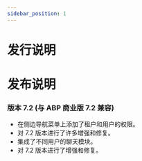 ```yaml
---
sidebar_position: 1
---
```


# 发行说明
发布说明
=============

### 版本 7.2 (与 ABP 商业版 7.2 兼容)

* 在侧边导航菜单上添加了租户和用户的权限。
* 对 7.2 版本进行了许多增强和修复。
* 集成了不同用户的聊天模块。
* 对 7.2 版本进行了增强和修复。
